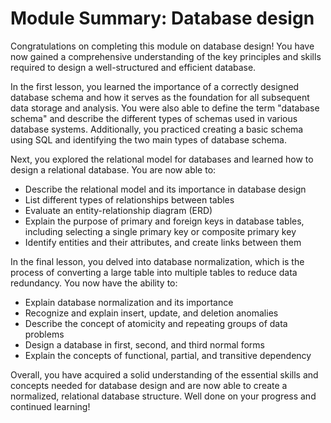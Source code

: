 # Module Summary: Database design

Congratulations on completing this module on database design! You have now gained a comprehensive understanding of the key principles and skills required to design a well-structured and efficient database.

In the first lesson, you learned the importance of a correctly designed database schema and how it serves as the foundation for all subsequent data storage and analysis. You were also able to define the term "database schema" and describe the different types of schemas used in various database systems. Additionally, you practiced creating a basic schema using SQL and identifying the two main types of database schema.

Next, you explored the relational model for databases and learned how to design a relational database. You are now able to:

- Describe the relational model and its importance in database design
- List different types of relationships between tables
- Evaluate an entity-relationship diagram (ERD)
- Explain the purpose of primary and foreign keys in database tables, including selecting a single primary key or composite primary key
- Identify entities and their attributes, and create links between them

In the final lesson, you delved into database normalization, which is the process of converting a large table into multiple tables to reduce data redundancy. You now have the ability to:

- Explain database normalization and its importance
- Recognize and explain insert, update, and deletion anomalies
- Describe the concept of atomicity and repeating groups of data problems
- Design a database in first, second, and third normal forms
- Explain the concepts of functional, partial, and transitive dependency

Overall, you have acquired a solid understanding of the essential skills and concepts needed for database design and are now able to create a normalized, relational database structure. Well done on your progress and continued learning!